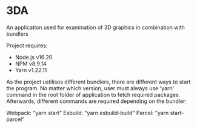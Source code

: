 # 3DA
An application used for examination of 3D graphics in combination with bundlers

Project requires:
- Node.js v16.20
- NPM v8.9.14
- Yarn v1.22.11

As the project ustilises different bundlers, there are different ways to start the program. No matter which version, user must always use 'yarn' command in the root folder of application to fetch required packages. Afterwards, different commands are required depending on the bundler:

Webpack: "yarn start"
Esbuild: "yarn esbuild-build"
Parcel: "yarn start-parcel"